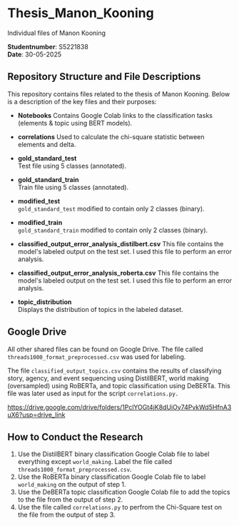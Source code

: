 # Thesis_Manon_Kooning
Individual files of Manon Kooning

**Studentnumber**: S5221838  
**Date**: 30-05-2025

## Repository Structure and File Descriptions

This repository contains files related to the thesis of Manon Kooning. Below is a description of the key files and their purposes:

- **Notebooks** 
  Contains Google Colab links to the classification tasks (elements & topic using BERT models).

- **correlations**
  Used to calculate the chi-square statistic between elements and delta.

- **gold_standard_test**  
  Test file using 5 classes (annotated).

- **gold_standard_train**  
  Train file using 5 classes (annotated).

- **modified_test**  
  `gold_standard_test` modified to contain only 2 classes (binary).

- **modified_train**  
  `gold_standard_train` modified to contain only 2 classes (binary).

- **classified_output_error_analysis_distilbert.csv**
  This file contains the model's labeled output on the test set. I used this file to perform an error analysis.

- **classified_output_error_analysis_roberta.csv**
  This file contains the model's labeled output on the test set. I used this file to perform an error analysis.

- **topic_distribution**  
  Displays the distribution of topics in the labeled dataset.

## Google Drive

All other shared files can be found on Google Drive. The file called `threads1000_format_preprocessed.csv` was used for labeling.

The file `classified_output_topics.csv` contains the results of classifying story, agency, and event sequencing using DistilBERT, world making (oversampled) using RoBERTa, and topic classification using DeBERTa. This file was later used as input for the script `correlations.py.`

https://drive.google.com/drive/folders/1PclYOGt4jK8dUiOy74PvkWd5HfnA3uX6?usp=drive_link

## How to Conduct the Research

1. Use the DistilBERT binary classification Google Colab file to label everything except `world_making`. Label the file called `threads1000_format_preprocessed.csv`.
2. Use the RoBERTa binary classification Google Colab file to label `world_making` on the output of step 1.
3. Use the DeBERTa topic classification Google Colab file to add the topics to the file from the output of step 2.
4. Use the file called `correlations.py` to perfrom the Chi-Square test on the file from the output of step 3.
